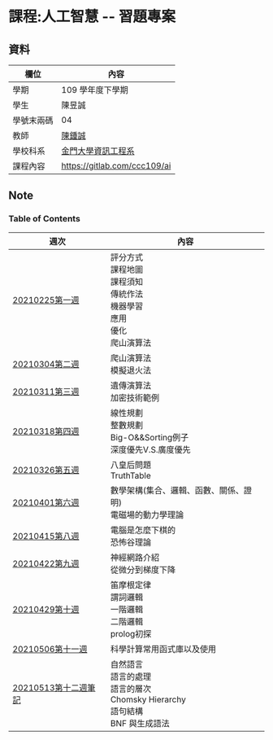# 課程:人工智慧 -- 習題專案
## 資料
欄位 | 內容
-----|--------
學期 | 109 學年度下學期
學生 |  陳昱誠
學號末兩碼 | 04
教師 | [陳鍾誠](https://www.nqu.edu.tw/educsie/index.php?act=blog&code=list&ids=4)
學校科系 | [金門大學資訊工程系](https://www.nqu.edu.tw/educsie/index.php)
課程內容 | https://gitlab.com/ccc109/ai

## Note
### Table of Contents

週次 | 內容
---- | ----
[20210225第一週](https://github.com/cycyucheng1010/ai109b/blob/main/Note/20210225%E7%AC%AC%E4%B8%80%E9%80%B1%E7%AD%86%E8%A8%98.md) |  評分方式<br>  課程地圖<br>  課程須知<br>  傳統作法<br>  機器學習<br>  應用 <br>  優化<br>  爬山演算法
[20210304第二週](https://github.com/cycyucheng1010/ai109b/blob/main/Note/20210304%E7%AC%AC%E4%BA%8C%E9%80%B1%E7%AD%86%E8%A8%98.md) | 爬山演算法<br> 模擬退火法
[20210311第三週](https://github.com/cycyucheng1010/ai109b/blob/main/Note/20210311%E7%AC%AC%E4%B8%89%E9%80%B1%E7%AD%86%E8%A8%98.md) | 遺傳演算法<br> 加密技術範例
[20210318第四週](https://github.com/cycyucheng1010/ai109b/blob/main/Note/20210318%E7%AC%AC%E5%9B%9B%E9%80%B1%E7%AD%86%E8%A8%98.md) | 線性規劃<br> 整數規劃<br> Big-O&&Sorting例子 <br> 深度優先V.S.廣度優先
[20210326第五週](https://github.com/cycyucheng1010/ai109b/blob/main/Note/20210326%E7%AC%AC%E4%BA%94%E9%80%B1%E7%AD%86%E8%A8%98.md) | 八皇后問題 <br> TruthTable
[20210401第六週](https://github.com/cycyucheng1010/ai109b/blob/main/Note/20210401%E7%AC%AC%E5%85%AD%E9%80%B1%E7%AD%86%E8%A8%98.md) | 數學架構(集合、邏輯、函數、關係、證明)<br> 電磁場的動力學理論
[20210415第八週](https://github.com/cycyucheng1010/ai109b/blob/main/Note/20210415%E7%AC%AC%E5%85%AB%E9%80%B1%E7%AD%86%E8%A8%98.md) | 電腦是怎麼下棋的 <br> 恐怖谷理論
[20210422第九週](https://github.com/cycyucheng1010/ai109b/blob/main/Note/20210422%E7%AC%AC%E4%B9%9D%E9%80%B1%E7%AD%86%E8%A8%98.md) | 神經網路介紹 <br> 從微分到梯度下降
[20210429第十週](https://github.com/cycyucheng1010/ai109b/blob/main/Note/20210429%E7%AC%AC%E5%8D%81%E9%80%B1%E7%AD%86%E8%A8%98.md) | 笛摩根定律 <br> 謂詞邏輯 <br> 一階邏輯 <br> 二階邏輯 <br> prolog初探
[20210506第十一週](https://github.com/cycyucheng1010/ai109b/blob/main/Note/20210506%E7%AC%AC%E5%8D%81%E4%B8%80%E9%80%B1%E7%AD%86%E8%A8%98.md) | 科學計算常用函式庫以及使用
[20210513第十二週筆記](https://github.com/cycyucheng1010/ai109b/blob/main/Note/20210513%E7%AC%AC%E5%8D%81%E4%BA%8C%E9%80%B1%E7%AD%86%E8%A8%98.md) | 自然語言<br> 語言的處理<br> 語言的層次<br> Chomsky Hierarchy<br> 語句結構<br> BNF 與生成語法
